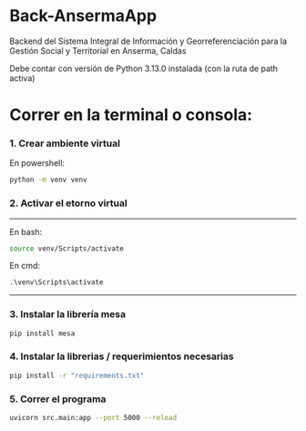 # Back-AnsermaApp
Backend del Sistema Integral de Información y Georreferenciación para la Gestión Social y Territorial en Anserma, Caldas

Debe contar con versión de Python 3.13.0 instalada (con la ruta de path activa)

# Correr en la terminal o consola:

### 1. Crear ambiente virtual

En powershell:
```bash
python -m venv venv
```

### 2. Activar el etorno virtual

-----------------------------

En bash:
```bash
source venv/Scripts/activate
```

En cmd:
```cmd
.\venv\Scripts\activate
```

-----------------------------

### 3. Instalar la librería mesa

```bash
pip install mesa
```

### 4. Instalar la librerias / requerimientos necesarias

```bash
pip install -r "requirements.txt"
```

### 5. Correr el programa

```bash
uvicorn src.main:app --port 5000 --reload
```